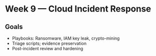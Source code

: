 # Week 9 — Cloud Incident Response

## Goals
- Playbooks: Ransomware, IAM key leak, crypto-mining
- Triage scripts; evidence preservation
- Post-incident review and hardening